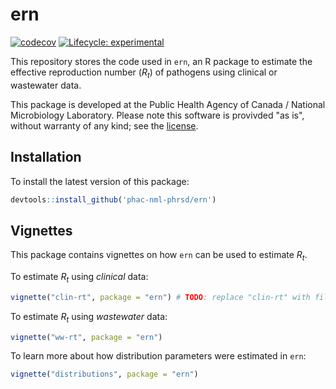# ern

<!-- badges: start -->

[![codecov](https://codecov.io/gh/phac-nml-phrsd/ern/branch/main/graph/badge.svg?token=SWXENVF9T4)](https://codecov.io/gh/phac-nml-phrsd/ern) [![Lifecycle: experimental](https://img.shields.io/badge/lifecycle-experimental-orange.svg)](https://lifecycle.r-lib.org/articles/stages.html#experimental)

<!-- badges: end -->

This repository stores the code used in `ern`, an R package to estimate the effective reproduction number ($R_t$) of pathogens using clinical or wastewater data.

This package is developed at the Public Health Agency of Canada / National Microbiology Laboratory. Please note this software is provivded "as is", without warranty of any kind; see the [license](LICENSE).

## Installation

To install the latest version of this package:

```r
devtools::install_github('phac-nml-phrsd/ern')
```

## Vignettes

This package contains vignettes on how `ern` can be used to estimate $R_t$. 

To estimate $R_t$ using _clinical_ data:

```r
vignette("clin-rt", package = "ern") # TODO: replace "clin-rt" with filename of cl vignette
```

To estimate $R_t$ using _wastewater_ data:

```r
vignette("ww-rt", package = "ern")
```

To learn more about how distribution parameters were estimated in `ern`:

```r
vignette("distributions", package = "ern")
```
